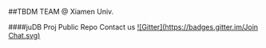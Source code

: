 ##TBDM TEAM @ Xiamen Univ.

####juDB Proj Public Repo
Contact us [![Gitter](https://badges.gitter.im/Join Chat.svg)](https://gitter.im/tbmining)